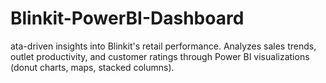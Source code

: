 # Blinkit-PowerBI-Dashboard
ata-driven insights into Blinkit's retail performance. Analyzes sales trends, outlet productivity, and customer ratings through Power BI visualizations (donut charts, maps, stacked columns).
